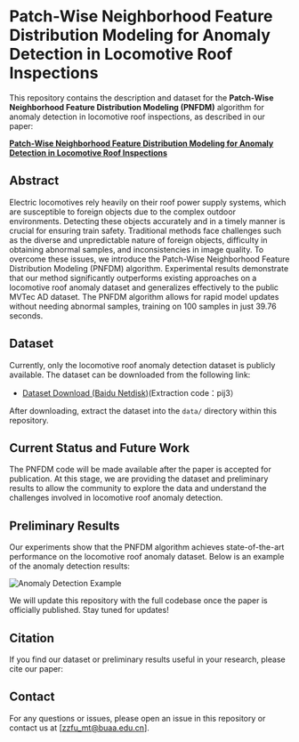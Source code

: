 # Patch-Wise Neighborhood Feature Distribution Modeling for Anomaly Detection in Locomotive Roof Inspections

This repository contains the description and dataset for the **Patch-Wise Neighborhood Feature Distribution Modeling (PNFDM)** algorithm for anomaly detection in locomotive roof inspections, as described in our paper:

**[Patch-Wise Neighborhood Feature Distribution Modeling for Anomaly Detection in Locomotive Roof Inspections](https://github.com/zzfu-buaa/PNFDM)**

## Abstract

Electric locomotives rely heavily on their roof power supply systems, which are susceptible to foreign objects due to the complex outdoor environments. Detecting these objects accurately and in a timely manner is crucial for ensuring train safety. Traditional methods face challenges such as the diverse and unpredictable nature of foreign objects, difficulty in obtaining abnormal samples, and inconsistencies in image quality. To overcome these issues, we introduce the Patch-Wise Neighborhood Feature Distribution Modeling (PNFDM) algorithm. Experimental results demonstrate that our method significantly outperforms existing approaches on a locomotive roof anomaly dataset and generalizes effectively to the public MVTec AD dataset. The PNFDM algorithm allows for rapid model updates without needing abnormal samples, training on 100 samples in just 39.76 seconds.

## Dataset

Currently, only the locomotive roof anomaly detection dataset is publicly available. The dataset can be downloaded from the following link:

- [Dataset Download (Baidu Netdisk)](https://pan.baidu.com/s/1bzwh56EQWkKeYPufUTu7kg)(Extraction code：pij3）

After downloading, extract the dataset into the `data/` directory within this repository.

## Current Status and Future Work

The PNFDM code will be made available after the paper is accepted for publication. At this stage, we are providing the dataset and preliminary results to allow the community to explore the data and understand the challenges involved in locomotive roof anomaly detection.

## Preliminary Results

Our experiments show that the PNFDM algorithm achieves state-of-the-art performance on the locomotive roof anomaly dataset. Below is an example of the anomaly detection results:

![Anomaly Detection Example](Figure%206.png "Anomaly Detection Example on Locomotive Roof")


We will update this repository with the full codebase once the paper is officially published. Stay tuned for updates!

## Citation

If you find our dataset or preliminary results useful in your research, please cite our paper:

## Contact

For any questions or issues, please open an issue in this repository or contact us at [zzfu_mt@buaa.edu.cn].
